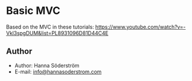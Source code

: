 Basic MVC
=========

Based on the MVC in these tutorials: https://www.youtube.com/watch?v=-Vkl3spgDUM&list=PL8931096D81D44C4E

## Author ##
- Author: Hanna Söderström
- E-mail: info@hannasoderstrom.com
